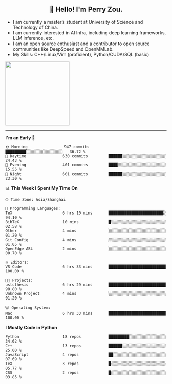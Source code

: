 <h2 align="center">👋 Hello! I'm Perry Zou.</h2>

- I am currently a master’s student at University of Science and Technology of China.
- I am currently interested in AI Infra, including deep learning frameworks, LLM inference, etc.
- I am an open source enthusiast and a contributor to open source communities like DeepSpeed and OpenMMLab.
- My Skills: C++/Linux/Vim (proficient), Python/CUDA/SQL (basic)

<img height=200 align="center" src="https://github-readme-stats.vercel.app/api?username=zonepg" />

-------

<!--START_SECTION:waka-->
**I'm an Early 🐤** 

```text
🌞 Morning                947 commits         █████████░░░░░░░░░░░░░░░░   36.72 % 
🌆 Daytime                630 commits         ██████░░░░░░░░░░░░░░░░░░░   24.43 % 
🌃 Evening                401 commits         ████░░░░░░░░░░░░░░░░░░░░░   15.55 % 
🌙 Night                  601 commits         ██████░░░░░░░░░░░░░░░░░░░   23.30 % 
```


📊 **This Week I Spent My Time On** 

```text
🕑︎ Time Zone: Asia/Shanghai

💬 Programming Languages: 
TeX                      6 hrs 10 mins       ████████████████████████░   94.10 % 
BibTeX                   10 mins             █░░░░░░░░░░░░░░░░░░░░░░░░   02.58 % 
Other                    4 mins              ░░░░░░░░░░░░░░░░░░░░░░░░░   01.20 % 
Git Config               4 mins              ░░░░░░░░░░░░░░░░░░░░░░░░░   01.05 % 
OpenEdge ABL             2 mins              ░░░░░░░░░░░░░░░░░░░░░░░░░   00.70 % 

🔥 Editors: 
VS Code                  6 hrs 33 mins       █████████████████████████   100.00 % 

🐱‍💻 Projects: 
ustcthesis               6 hrs 29 mins       █████████████████████████   98.80 % 
Unknown Project          4 mins              ░░░░░░░░░░░░░░░░░░░░░░░░░   01.20 % 

💻 Operating System: 
Mac                      6 hrs 33 mins       █████████████████████████   100.00 % 
```

**I Mostly Code in Python** 

```text
Python                   18 repos            █████████░░░░░░░░░░░░░░░░   34.62 % 
C++                      13 repos            ██████░░░░░░░░░░░░░░░░░░░   25.00 % 
JavaScript               4 repos             ██░░░░░░░░░░░░░░░░░░░░░░░   07.69 % 
TeX                      3 repos             █░░░░░░░░░░░░░░░░░░░░░░░░   05.77 % 
CSS                      2 repos             █░░░░░░░░░░░░░░░░░░░░░░░░   03.85 % 
```




<!--END_SECTION:waka-->
